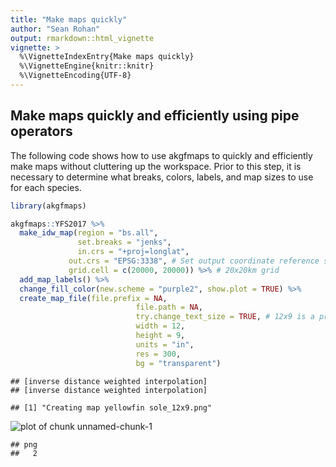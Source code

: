 ```yaml
---
title: "Make maps quickly"
author: "Sean Rohan"
output: rmarkdown::html_vignette
vignette: >
  %\VignetteIndexEntry{Make maps quickly}
  %\VignetteEngine{knitr::knitr}
  %\VignetteEncoding{UTF-8}
---
```




## Make maps quickly and efficiently using pipe operators

The following code shows how to use akgfmaps to quickly and efficiently make maps without cluttering up the workspace. Prior to this step, it is necessary to determine what breaks, colors, labels, and map sizes to use for each species.


```r
library(akgfmaps)

akgfmaps::YFS2017 %>% 
  make_idw_map(region = "bs.all",
               set.breaks = "jenks",
               in.crs = "+proj=longlat",
             out.crs = "EPSG:3338", # Set output coordinate reference system
             grid.cell = c(20000, 20000)) %>% # 20x20km grid
  add_map_labels() %>% 
  change_fill_color(new.scheme = "purple2", show.plot = TRUE) %>%
  create_map_file(file.prefix = NA, 
                            file.path = NA, 
                            try.change_text_size = TRUE, # 12x9 is a pre-defined size
                            width = 12, 
                            height = 9, 
                            units = "in", 
                            res = 300, 
                            bg = "transparent")
```

```
## [inverse distance weighted interpolation]
## [inverse distance weighted interpolation]
```

```
## [1] "Creating map yellowfin sole_12x9.png"
```

![plot of chunk unnamed-chunk-1](figure/unnamed-chunk-1-1.png)

```
## png 
##   2
```
